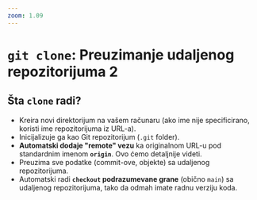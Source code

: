 ```yaml
---
zoom: 1.09
---
```


# `git clone`: Preuzimanje udaljenog repozitorijuma 2

<v-click>

<h2 <style="margin-top: 0.5rem;">Šta <code>clone</code> radi?</h2>

</v-click>

<v-clicks>

- Kreira novi direktorijum na vašem računaru (ako ime nije specificirano, koristi ime repozitorijuma iz URL-a).
- Inicijalizuje ga kao Git repozitorijum (`.git` folder).
- **Automatski dodaje "remote" vezu** ka originalnom URL-u pod standardnim imenom **`origin`**. Ovo ćemo detaljnije videti.
- Preuzima sve podatke (commit-ove, objekte) sa udaljenog repozitorijuma.
- Automatski radi **`checkout` podrazumevane grane** (obično `main`) sa udaljenog repozitorijuma, tako da odmah imate radnu verziju koda.

</v-clicks>